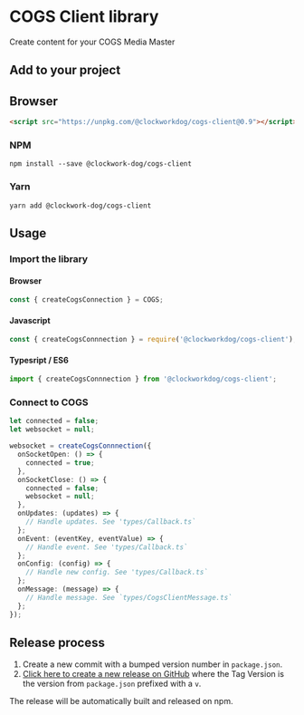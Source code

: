 # COGS Client library

Create content for your COGS Media Master

## Add to your project

## Browser

```html
<script src="https://unpkg.com/@clockworkdog/cogs-client@0.9"></script>
```

### NPM

```shell
npm install --save @clockwork-dog/cogs-client
```

### Yarn

```shell
yarn add @clockwork-dog/cogs-client
```

## Usage

### Import the library

#### Browser

```js
const { createCogsConnection } = COGS;
```

#### Javascript

```js
const { createCogsConnnection } = require('@clockworkdog/cogs-client');
```

#### Typesript / ES6

```ts
import { createCogsConnnection } from '@clockworkdog/cogs-client';
```

### Connect to COGS

```ts
let connected = false;
let websocket = null;

websocket = createCogsConnnection({
  onSocketOpen: () => {
    connected = true;
  },
  onSocketClose: () => {
    connected = false;
    websocket = null;
  },
  onUpdates: (updates) => {
    // Handle updates. See 'types/Callback.ts`
  };
  onEvent: (eventKey, eventValue) => {
    // Handle event. See 'types/Callback.ts`
  };
  onConfig: (config) => {
    // Handle new config. See 'types/Callback.ts`
  };
  onMessage: (message) => {
    // Handle message. See `types/CogsClientMessage.ts`
  };
});
```

## Release process

1. Create a new commit with a bumped version number in `package.json`.
2. [Click here to create a new release on GitHub](https://github.com/clockwork-dog/cogs-client-lib/releases/new) where the Tag Version is the version from `package.json` prefixed with a `v`.

The release will be automatically built and released on npm.
